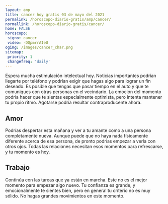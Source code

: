 ```yaml
---
layout: amp
title: cancer hoy gratis 03 de mayo del 2021 
permalink: /horoscopo-diario-gratis/amp/cancer/
normallink: /horoscopo-diario-gratis/cancer/
home: FALSE
horoscopo:
 signo: cancer
 video: -DQpmrrAIeU
ogimg: /images/cancer_char.png
sitemap:
 priority: 1
 changefreq: 'daily'
---
```



Espera mucha estimulación intelectual hoy. Noticias importantes podrían llegarte por teléfono y podrían exigir que hagas algo para lograr un fin deseado. Es posible que tengas que pasar tiempo en el auto y que te comuniques con otras personas en el vecindario. La emoción del momento podría hacer que te sientas especialmente optimista, pero intenta mantener tu propio ritmo. Agotarse podría resultar contraproducente ahora.

## Amor

Podrías despertar esta mañana y ver a tu amante como a una persona completamente nueva. Aunque puede que no haya nada físicamente diferente acerca de esa persona, de pronto podrías empezar a verla con otros ojos. Todas las relaciones necesitan esos momentos para refrescarse, y tu momento es hoy.

## Trabajo

Continúa con las tareas que ya están en marcha. Este no es el mejor momento para empezar algo nuevo. Tu confianza es grande, y emocionalmente te sientes bien, pero en general tu criterio no es muy sólido. No hagas grandes movimientos en este momento.